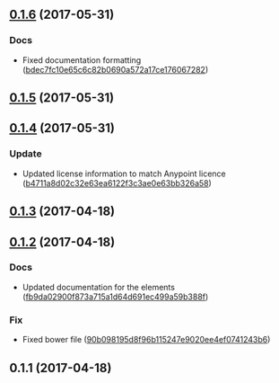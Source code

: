<a name="0.1.6"></a>
## [0.1.6](https://github.com/advanced-rest-client/anypoint-text-field/compare/0.1.5...v0.1.6) (2017-05-31)


### Docs

* Fixed documentation formatting ([bdec7fc10e65c6c82b0690a572a17ce176067282](https://github.com/advanced-rest-client/anypoint-text-field/commit/bdec7fc10e65c6c82b0690a572a17ce176067282))



<a name="0.1.5"></a>
## [0.1.5](https://github.com/advanced-rest-client/anypoint-text-field/compare/0.1.4...v0.1.5) (2017-05-31)




<a name="0.1.4"></a>
## [0.1.4](https://github.com/advanced-rest-client/anypoint-text-field/compare/0.1.3...v0.1.4) (2017-05-31)


### Update

* Updated license information to match Anypoint licence ([b4711a8d02c32e63ea6122f3c3ae0e63bb326a58](https://github.com/advanced-rest-client/anypoint-text-field/commit/b4711a8d02c32e63ea6122f3c3ae0e63bb326a58))



<a name="0.1.3"></a>
## [0.1.3](https://github.com/advanced-rest-client/anypoint-text-field/compare/0.1.2...v0.1.3) (2017-04-18)




<a name="0.1.2"></a>
## [0.1.2](https://github.com/advanced-rest-client/anypoint-text-field/compare/0.1.1...v0.1.2) (2017-04-18)


### Docs

* Updated documentation for the elements ([fb9da02900f873a715a1d64d691ec499a59b388f](https://github.com/advanced-rest-client/anypoint-text-field/commit/fb9da02900f873a715a1d64d691ec499a59b388f))

### Fix

* Fixed bower file ([90b098195d8f96b115247e9020ee4ef0741243b6](https://github.com/advanced-rest-client/anypoint-text-field/commit/90b098195d8f96b115247e9020ee4ef0741243b6))



<a name="0.1.1"></a>
## 0.1.1 (2017-04-18)




